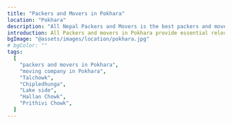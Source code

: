 ```yaml
---
title: "Packers and Movers in Pokhara"
location: "Pokhara"
description: "All Nepal Packers and Movers is the best packers and movers in Pokhara area offering comprehensive moving services that ensure safety and efficiency."
introduction: All Packers and movers in Pokhara provide essential relocation services for both residential and commercial needs. With a focus on professional packing, secure transportation, and efficient unpacking, we ensure a smooth moving experience. Whether you're moving locally or long-distance, our expertise makes the process hassle-free and reliable.
bgImage: "@assets/images/location/pokhara.jpg"
# bgColor: ""
tags:
  [
    "packers and movers in Pokhara",
    "moving company in Pokhara",
    "Talchowk",
    "Chipledhunga",
    "Lake side",
    "Hallan Chowk",
    "Prithivi Chowk",
  ]
---
```

